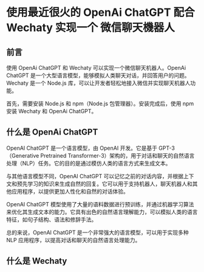 # 使用最近很火的 OpenAi ChatGPT 配合 Wechaty 实现一个 微信聊天機器人

## 前言

使用 OpenAi ChatGPT 和 Wechaty 可以实现一个微信聊天机器人。OpenAi ChatGPT 是一个大型语言模型，能够模拟人类聊天对话，并回答用户的问题。Wechaty 是一个 Node.js 库，可以让开发者轻松地接入微信并实现聊天机器人功能。

首先，需要安装 Node.js 和 npm（Node.js 包管理器）。安装完成后，使用 npm 安装 Wechaty 和 OpenAi ChatGPT。

## 什么是 OpenAi ChatGPT

OpenAI ChatGPT 是一个语言模型，由 OpenAI 开发。它是基于 GPT-3（Generative Pretrained Transformer-3）架构的，用于对话和聊天的自然语言处理（NLP）任务。它的目的是通过模仿人类的语言方式来生成文本。

与其他语言模型不同，OpenAI ChatGPT 可以记忆之前的对话内容，并根据上下文和预先学习的知识来生成自然的回复。它可以用于支持机器人，聊天机器人和其他应用程序，以提供更加人性化和自然的对话体验。

OpenAI ChatGPT 模型使用了大量的语料数据进行预训练，并通过机器学习算法来优化其生成文本的能力。它具有出色的自然语言理解能力，可以模拟人类的语言特征，如句子结构、语法和修辞手法。

总的来说，OpenAI ChatGPT 是一个非常强大的语言模型，可以用于实现多种 NLP 应用程序，以提高对话和聊天的自然语言处理能力。

## 什么是 Wechaty
